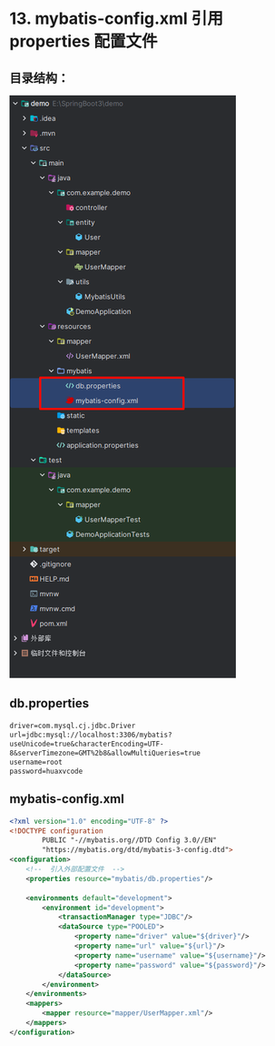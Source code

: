 # 13. mybatis-config.xml 引用 properties 配置文件

## 目录结构：

![图 0](../../images/c99f08a7507e145465829836524051344f9ab9fd08274f773780c8ef66a93cc7.png)  

## db.properties

```properties
driver=com.mysql.cj.jdbc.Driver
url=jdbc:mysql://localhost:3306/mybatis?useUnicode=true&characterEncoding=UTF-8&serverTimezone=GMT%2b8&allowMultiQueries=true
username=root
password=huaxvcode
```

## mybatis-config.xml

```xml
<?xml version="1.0" encoding="UTF-8" ?>
<!DOCTYPE configuration
        PUBLIC "-//mybatis.org//DTD Config 3.0//EN"
        "https://mybatis.org/dtd/mybatis-3-config.dtd">
<configuration>
    <!--  引入外部配置文件  -->
    <properties resource="mybatis/db.properties"/>

    <environments default="development">
        <environment id="development">
            <transactionManager type="JDBC"/>
            <dataSource type="POOLED">
                <property name="driver" value="${driver}"/>
                <property name="url" value="${url}"/>
                <property name="username" value="${username}"/>
                <property name="password" value="${password}"/>
            </dataSource>
        </environment>
    </environments>
    <mappers>
        <mapper resource="mapper/UserMapper.xml"/>
    </mappers>
</configuration>
```